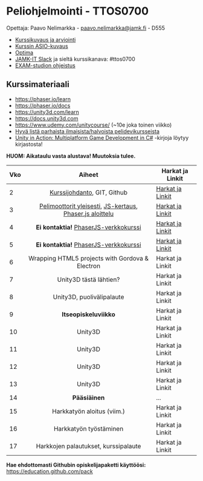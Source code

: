 # Peliohjelmointi - TTOS0700

Opettaja: Paavo Nelimarkka - paavo.nelimarkka@jamk.fi - D555

- [Kurssikuvaus ja arviointi](https://github.com/JAMK-IT/TTOS0700-peliohjelmointi/wiki/kurssikuvaus)
- [Kurssin ASIO-kuvaus](https://asio.jamk.fi/pls/asio/asio_ectskuv1.kurssin_ks?ktun=TTOS0700&knro=&noclose=%20&lan=f)
- [Optima](https://optima.jamk.fi)
- [JAMK-IT Slack](https://jamk-it.slack.com) ja sieltä kurssikanava: #ttos0700
- [EXAM-studion ohjeistus](http://oppimateriaalit.jamk.fi/examstudio/)

## Kurssimateriaali

- https://phaser.io/learn
- https://phaser.io/docs
- https://unity3d.com/learn
- https://docs.unity3d.com
- https://www.udemy.com/unitycourse/ (~10e joka toinen viikko)
- [Hyvä listä parhaista ilmaisista/halvoista pelidevikursseista](https://www.reddit.com/r/gamedev/comments/74uu6a/i_made_an_evergreen_list_of_the_best_game_dev/)
- [Unity in Action: Multiplatform Game Development in C#](https://www.amazon.com/Unity-Action-Multiplatform-game-development/dp/1617294969) -kirjoja löytyy kirjastosta!

**HUOM: Aikataulu vasta alustava! Muutoksia tulee.**

| Vko | Aiheet | Harkat ja Linkit |
|:--------|:----------:|---------|
| 2 | [Kurssijohdanto](https://docs.google.com/presentation/d/1cPEgvVs9oXw9jk1cfYccheN6dSjRImRP_7rU2XETyTU/edit?usp=sharing), GIT, Github | [Harkat ja Linkit](https://github.com/JAMK-IT/TTOS0700-peliohjelmointi/wiki/harkat-vko2) |
| 3 | [Pelimoottorit yleisesti](https://docs.google.com/presentation/d/1TZtzhRHBWhjZ9yYc5ufRXX33tV1CSFO7UuUEDOo6DQs/edit?usp=sharing), [JS-kertaus](https://www.codecademy.com/learn/introduction-to-javascript), [Phaser.js aloittelu](https://phaser.io/tutorials/making-your-first-phaser-game) | [Harkat ja Linkit](https://github.com/JAMK-IT/TTOS0700-peliohjelmointi/wiki/harkat-vko3) |
| 4 | **Ei kontaktia!** [PhaserJS-verkkokurssi](https://www.udemy.com/making-games-with-phaser) | [Harkat ja Linkit](https://github.com/JAMK-IT/TTOS0700-peliohjelmointi/wiki/harkat-vko4) |
| 5 | **Ei kontaktia!** [PhaserJS-verkkokurssi](https://www.udemy.com/making-games-with-phaser) | [Harkat ja Linkit](https://github.com/JAMK-IT/TTOS0700-peliohjelmointi/wiki/harkat-vko5) |
| 6 | Wrapping HTML5 projects with Gordova & Electron | Harkat ja Linkit |
| 7 | Unity3D tästä lähtien? | Harkat ja Linkit |
| 8 | Unity3D, puolivälipalaute | Harkat ja Linkit |
| 9 | **Itseopiskeluviikko** | Harkat ja Linkit |
| 10 | Unity3D | Harkat ja Linkit |
| 11 | Unity3D | Harkat ja Linkit |
| 12 | Unity3D | Harkat ja Linkit |
| 13 | Unity3D | Harkat ja Linkit |
| 14 | **Pääsiäinen** | ... |
| 15 | Harkkatyön aloitus (viim.) | Harkat ja Linkit |
| 16 | Harkkatyön työstäminen | Harkat ja Linkit |
| 17 | Harkkojen palautukset, kurssipalaute | Harkat ja Linkit |


**Hae ehdottomasti Githubin opiskelijapaketti käyttöösi:** https://education.github.com/pack
